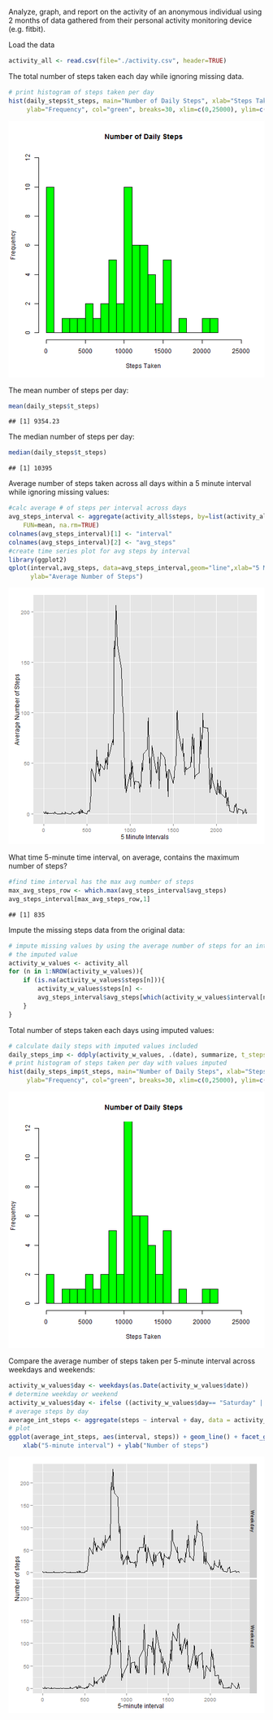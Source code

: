 Analyze, graph, and report on the activity of an anonymous individual using 2 months 
of data gathered from their personal activity monitoring device (e.g. fitbit).

Load the data


```r
activity_all <- read.csv(file="./activity.csv", header=TRUE)
```


The total number of steps taken each day while ignoring missing data.

```r
# print histogram of steps taken per day
hist(daily_steps$t_steps, main="Number of Daily Steps", xlab="Steps Taken", 
     ylab="Frequency", col="green", breaks=30, xlim=c(0,25000), ylim=c(0,12))
```

![plot of chunk unnamed-chunk-3](figure/unnamed-chunk-3-1.png) 

The mean number of steps per day:

```r
mean(daily_steps$t_steps)
```

```
## [1] 9354.23
```

The median number of steps per day:

```r
median(daily_steps$t_steps)
```

```
## [1] 10395
```

Average number of steps taken across all days within a 5 minute interval while 
ignoring missing values:


```r
#calc average # of steps per interval across days
avg_steps_interval <- aggregate(activity_all$steps, by=list(activity_all$interval),
    FUN=mean, na.rm=TRUE)
colnames(avg_steps_interval)[1] <- "interval"
colnames(avg_steps_interval)[2] <- "avg_steps"
#create time series plot for avg steps by interval
library(ggplot2)
qplot(interval,avg_steps, data=avg_steps_interval,geom="line",xlab="5 Minute Intervals",
      ylab="Average Number of Steps")
```

![plot of chunk unnamed-chunk-6](figure/unnamed-chunk-6-1.png) 

What time 5-minute time interval, on average, contains the maximum number of steps?


```r
#find time interval has the max avg number of steps
max_avg_steps_row <- which.max(avg_steps_interval$avg_steps)
avg_steps_interval[max_avg_steps_row,1]
```

```
## [1] 835
```

Impute the missing steps data from the original data:


```r
# impute missing values by using the average number of steps for an interval as
# the imputed value
activity_w_values <- activity_all
for (n in 1:NROW(activity_w_values)){
    if (is.na(activity_w_values$steps[n])){
        activity_w_values$steps[n] <- 
        avg_steps_interval$avg_steps[which(activity_w_values$interval[n]==avg_steps_interval$interval)]
    }
}
```

Total number of steps taken each days using imputed values:


```r
# calculate daily steps with imputed values included
daily_steps_imp <- ddply(activity_w_values, .(date), summarize, t_steps=sum(steps))
# print histogram of steps taken per day with values imputed
hist(daily_steps_imp$t_steps, main="Number of Daily Steps", xlab="Steps Taken", 
     ylab="Frequency", col="green", breaks=30, xlim=c(0,25000), ylim=c(0,12))
```

![plot of chunk unnamed-chunk-9](figure/unnamed-chunk-9-1.png) 

Compare the average number of steps taken per 5-minute interval across weekdays
and weekends:


```r
activity_w_values$day <- weekdays(as.Date(activity_w_values$date))
# determine weekday or weekend
activity_w_values$day <- ifelse ((activity_w_values$day== "Saturday" | activity_w_values$day== "Sunday"), "Weekend", "Weekday")
# average steps by day
average_int_steps <- aggregate(steps ~ interval + day, data = activity_w_values, mean)
# plot 
ggplot(average_int_steps, aes(interval, steps)) + geom_line() + facet_grid(day ~ .) + 
    xlab("5-minute interval") + ylab("Number of steps")
```

![plot of chunk unnamed-chunk-10](figure/unnamed-chunk-10-1.png) 
